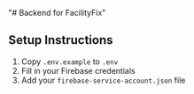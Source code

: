 "# Backend for FacilityFix" 

## Setup Instructions
1. Copy `.env.example` to `.env`
2. Fill in your Firebase credentials
3. Add your `firebase-service-account.json` file